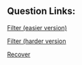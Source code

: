 ## Question Links:

[Filter (easier version)](https://cs50.harvard.edu/x/2020/psets/4/filter/less/)

[Filter (harder version](https://cs50.harvard.edu/x/2020/psets/4/filter/more/)

[Recover](https://cs50.harvard.edu/x/2020/psets/4/recover/)
